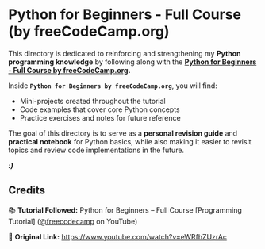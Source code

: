 # **Python for Beginners - Full Course (by freeCodeCamp.org)**

This directory is dedicated to reinforcing and strengthening my **Python programming knowledge** by following along with the **[Python for Beginners - Full Course by freeCodeCamp.org](https://www.youtube.com/watch?v=eWRfhZUzrAc).**

Inside **`Python for Beginners by freeCodeCamp.org`**, you will find:

* Mini-projects created throughout the tutorial
* Code examples that cover core Python concepts
* Practice exercises and notes for future reference

The goal of this directory is to serve as a **personal revision guide** and **practical notebook** for Python basics, while also making it easier to revisit topics and review code implementations in the future.

***:)***

## **Credits**

📚 **Tutorial Followed:** Python for Beginners – Full Course [Programming Tutorial] ([@freecodecamp](https://www.youtube.com/@freecodecamp) on YouTube)

🔗 **Original Link:** https://www.youtube.com/watch?v=eWRfhZUzrAc